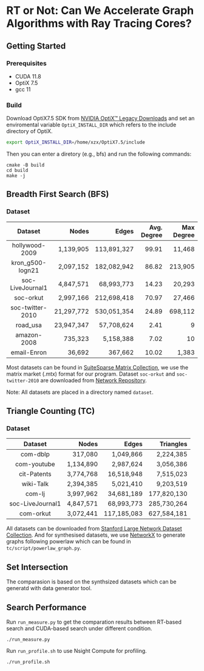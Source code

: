 # RT or Not: Can We Accelerate Graph Algorithms with Ray Tracing Cores?

## Getting Started
### Prerequisites
- CUDA 11.8
- OptiX 7.5
- gcc 11

### Build

Download OptiX7.5 SDK from [NVIDIA OptiX™ Legacy Downloads](https://developer.nvidia.com/designworks/optix/downloads/legacy) and set an enviromental variable `OptiX_INSTALL_DIR` which refers to the include directory of OptiX.
```bash
export OptiX_INSTALL_DIR=/home/xzx/OptiX7.5/include
```
Then you can enter a diretory (e.g., bfs) and run the following commands:
```shell
cmake -B build
cd build
make -j
```


## Breadth First Search (BFS)
### Dataset

| Dataset | Nodes | Edges | Avg. Degree | Max Degree |
| :----: | ----:  |  ----:  | ----:  |  ----:  |
|hollywood-2009 | 1,139,905 |113,891,327 |99.91 |11,468 |
|kron_g500-logn21 | 2,097,152 | 182,082,942 | 86.82 | 213,905|
|soc-LiveJournal1 | 4,847,571 |68,993,773 |14.23 |20,293|
|soc-orkut | 2,997,166 |212,698,418 |70.97 |27,466|
|soc-twitter-2010 | 21,297,772 |530,051,354 |24.89 |698,112 |
|road_usa | 23,947,347 |57,708,624 |2.41 |9|
|amazon-2008 | 735,323 | 5,158,388 | 7.02 | 10 |
|email-Enron | 36,692 | 367,662 | 10.02 | 1,383 |

Most datasets can be found in [SuiteSparse Matrix Collection](https://sparse.tamu.edu/), we use the matrix market (.mtx) format for our program. Dataset `soc-orkut` and `soc-twitter-2010` are downloaded from [Network Repository](https://networkrepository.com/networks.php).

Note: All datasets are placed in a directory named `dataset`.

## Triangle Counting (TC)
### Dataset

| Dataset | Nodes | Edges | Triangles |
| :----: | ----:  |  ----:  | ----:  |
|com-dblp | 317,080 | 1,049,866 | 2,224,385 |
|com-youtube | 1,134,890 | 2,987,624 | 3,056,386 |
|cit-Patents | 3,774,768 | 16,518,948 | 7,515,023 |
|wiki-Talk | 2,394,385 | 5,021,410 | 9,203,519 |
|com-lj | 3,997,962 | 34,681,189 | 177,820,130 |
|soc-LiveJournal1 | 4,847,571 | 68,993,773 | 285,730,264 |
|com-orkut | 3,072,441 | 117,185,083 | 627,584,181 |

All datasets can be downloaded from [Stanford Large Network Dataset Collection](https://snap.stanford.edu/data/). And for synthesised datasets, we use [NetworkX](https://networkx.org/) to generate graphs following powerlaw which can be found in `tc/script/powerlaw_graph.py`.

## Set Intersection

The comparasion is based on the synthsized datasets which can be generatd with data generator tool.


## Search Performance
Run `run_measure.py` to get the comparation results between RT-based search and CUDA-based search under different condition.
```shell
./run_measure.py
```
Run `run_profile.sh` to use Nsight Compute for profiling.
```
./run_profile.sh
```
